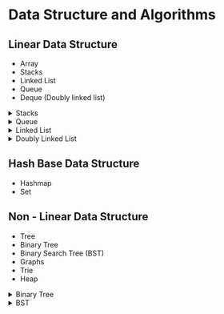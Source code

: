 # Data Structure and Algorithms

## Linear Data Structure

- Array
- Stacks
- Linked List
- Queue
- Deque (Doubly linked list)

<details>
  <summary>Stacks</summary>
  Stacks Based on principle that is LIFO

### Operations on Stack

- **Push**: Add an element to the top of the stack.
- **Pop**: Remove the top element from the stack.
- **Peek / Top**: View the top element without removing it.
- **isEmpty**: Check if the stack is empty.
- **Size**: Returns the number of elements in the stack.

- **Clear**: Removes all items from the stack.

 </details>
<details>
 <summary>Queue</summary>
 A Queue is a linear data structure that follows the FIFO principle:

### Operations on Queue

- **Enqueue**: Add an element to the rear end of queue.
- **Dequeue**: Remove and return item from the front.
- **Peek / Top**: View the top element without removing it.
- **isEmpty**: Check if the stack is empty.
- **Size**: Returns the number of elements in the stack.

- **Clear**: Removes all items from the stack.
</details>
<details>
<summary>Linked List</summary>

Linked List is linear Data structure which each node contains data and information of next node.

### Operation on LinkedList

- **Insert At Head** : Add node at the beginning
- **Insert At Tail(value)**: Add node at the end
- **Insert At**: Insert node at a specific index
- **Delete Head**: Remove the first node
- **Delete Tail** :Remove the last node
- **Delete At**: Remove node at a specific index
- **Search**: Find if a value exists in the list
- **Traverse**: Visit all nodes and print values
- **Reverse**: Reverse the linked list
- **Length** :Return the total number of nodes

### Important

- **_Reverse is important to visualize_**
- **_Traverse is important to visualize_**
- **_Insertion is important to visualize_**

</details>
<details>
  <summary>Doubly Linked List</summary>
 Doubly Linked List is linear Data structure which each node contains data and information of next node and Previous node.

### Operations on Doubly Linked List

1. #### Insertion

   **Insert At Head** — Add node at the beginning

   **Insert At Tail** — Add node at the end

   **Insert At Index** — Insert at a specific index

2. #### Deletion

   **Remove Head** — Remove the first node

   **Remove Tail** — Remove the last node

   **Remove By Value** — Remove the first node with the given value

   **Remove At Index** — Remove node at a specific index

3. #### Traversal

   **Print Forward** — Traverse from head to tail

   **Print Backward** — Traverse from tail to head

4. #### Search

   **Find** — Returns node if found, otherwise null

   **Contains** — Returns true if found, else false

5. #### Utility

   **Is Empty** — Check if the list is empty

   **Length** — Returns the number of nodes

   **Clear** — Deletes all nodes

### Important

- **_Reverse is important to visualize_**
- **_Traverse is important to visualize_**
- **_Insertion is important to visualize_**

</details>

## Hash Base Data Structure

- Hashmap
- Set

## Non - Linear Data Structure

- Tree
- Binary Tree
- Binary Search Tree (BST)
- Graphs
- Trie
- Heap

<details>
  <summary>Binary Tree</summary>
 A Binary Tree is a hierarchical data structure in which each node has at most two children, referred to as the left and right child. It is used for efficient searching, sorting, and hierarchical data representation.

### Key Features:

**_Root Node_**: The topmost node of the tree.

**_Leaf Nodes_**: Nodes with no children.

**_Height_**: The longest path from the root to a leaf.

**_Depth_**: The number of edges from the root to the node.

### Types of Binary Trees:

- **Full Binary Tree**: Every node has 0 or 2 children.

- **Complete Binary Tree**: All levels are completely filled except possibly the last, which is filled from left to right.

- **Perfect Binary Tree**: All internal nodes have 2 children and all leaves are at the same level.

- **Balanced Binary Tree**: The height of the left and right subtrees of every node differ by at most 1.

- **Binary Search Tree (BST)**: A binary tree where left child < parent < right child.

<!-- ![Tree Diagram](/Basic_DSA/BST.png) -->

### Operations on Binary

#### Traversal Operations

- **_In order (LNR)_** :
  Visit left subtree → Node → Right subtree
  → Used in BSTs to get sorted data.

- **_Pre order (NLR)_** :
  Visit Node → Left subtree → Right subtree
  → Used to create a copy of the tree.

- **_Post order (LRN)_** :
  Visit Left → Right → Node
  → Used to delete/free the tree.

- **_Level Order (BFS)_** :
  Visit nodes level by level using a queue.

#### Other Tree Operations

- **_Insertion_**:
  Add a node to the tree based on certain rules (e.g., BST rules).

- **_Deletion_**:
  Remove a node, handling three cases: leaf node, one child, or two children.

- **_Search_**:
  Find whether a value exists in the tree (efficient in BSTs).

- **_Find Min/Max_**:
  In BST, leftmost node = min, rightmost = max.

- **_Height / Depth Calculation_**:
  Length of the longest path from root to a leaf.

- **_Count Nodes / Leaves_**:
  Total number of nodes or only leaf nodes.

- **_Check Balanced_**:
  Whether height difference of left and right subtrees is ≤ 1 for all nodes.

- **_Mirror / Invert Tree_**:
  Swap all left and right children recursively.

- **_Lowest Common Ancestor (LCA)_**:
  Find the lowest shared ancestor of two nodes.

- **_Path Sum_**:
  Check if there is a path from root to any leaf with a given sum.

</details>

<details>
<summary>BST</summary>

A Binary Search Tree is a special type of binary tree where:

- Each node's left child contains only nodes with values less than the node’s value.

- Each node's right child contains only nodes with values greater than the node’s value.

- No duplicate values (in classic BSTs).

### Operation on BST

| Operation | Description                                                     |
| --------- | --------------------------------------------------------------- |
| Insertion | Insert a new value in the correct sorted position.              |
| Deletion  | Remove a node, handling leaf, one-child, or two-children cases. |
| Search    | Check whether a value exists in the tree.                       |
| Traversal | Visit all nodes (e.g., in order gives sorted order).            |

### Important

</details>
